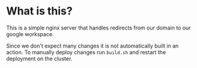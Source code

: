 # What is this?

This is a simple nginx server that handles redirects from our domain to our google workspace.

Since we don't expect many changes it is not automatically built in an action.
To manually deploy changes run `build.sh` and restart the deployment on the cluster.

